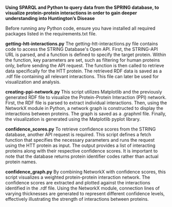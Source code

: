**Using SPARQL and Python to query data from the SPRING database, to visualize protein-protein interactions in order to gain deeper understanding into Huntington’s Disease**

Before running any Python code, ensure you have installed all required packages listed in the requirements.txt file.

**getting-htt-interactions.py**
The getting-htt-interactions.py file contains code to access the STRING Database's Open API. First, the STRING-API URL is parsed, and a function is defined to specify the target protein. Within the function, key parameters are set, such as filtering for human proteins only, before sending the API request. The function is then called to retrieve data specifically for the HTT protein. The retrieved RDF data is saved as a .rdf file containing all relevant interactions. This file can later be used for visualization and analysis.

**creating-ppi-network.py**
This script utilizes Matplotlib and the previously generated RDF file to visualize the Protein-Protein Interaction (PPI) network. First, the RDF file is parsed to extract individual interactions. Then, using the NetworkX module in Python, a network graph is constructed to display the interactions between proteins. The graph is saved as a .graphml file. Finally, the visualization is generated using the Matplotlib pyplot library.

**confidence_scores.py**
To retrieve confidence scores from the STRING database, another API request is required. This script defines a fetch function that specifies the necessary parameters and runs the request using the HTT protein as input. The output provides a list of interacting proteins along with their respective confidence scores. It is important to note that the database returns protein identifier codes rather than actual protein names.

**confidence_graph.py**
By combining NetworkX with confidence scores, this script visualizes a weighted protein-protein interaction network. The confidence scores are extracted and plotted against the interactions identified in the .rdf file. Using the NetworkX module, connection lines of varying thicknesses are generated to represent different confidence levels, effectively illustrating the strength of interactions between proteins.
